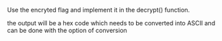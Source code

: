 Use the encryted flag and implement it in the decrypt() function.

the output will be a hex code which needs to be converted into ASCII and can be done with the option of conversion
